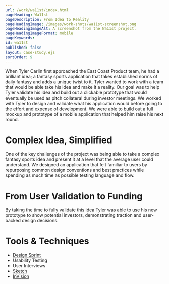 ```yaml
---
url: /work/wa11st/index.html
pageHeading: Wa11st
pageDescription: From Idea to Reality
pageHeadingImage: /images/work-shots/wa11st-screenshot.png
pageHeadingImageAlt: A screenshot from the Wa11st project.
pageHeadingImageFormat: mobile
pageKeywords:
id: wa11st
published: false
layout: case-study.ejs
sortOrder: 9
---
```


<p class="paragraph--major">When Tyler Carlin first approached the East Coast Product team, he had a brilliant idea; a fantasy sports application that takes established norms of daily fantasy and adds a unique twist to it. Tyler wanted to work with a team that would be able take his idea and make it a reality. Our goal was to help Tyler validate his idea and build out a clickable prototype that would eventually be used as pitch collateral during investor meetings. We worked with Tyler to design and validate what his application would before going to the effort and expense of  development. We were able to build out a full mockup and prototype of a mobile application that helped him raise his next round.</p>

<h1 class="text-heading-one">Complex Idea, Simplified</h1>

<p>One of the key challenges of the project was being able to take a complex fantasy sports idea and present it at a level that the average user could understand. We designed an application that felt familiar to users by repurposing common design conventions and best practices while spending as much time as possible testing language and flow.</p>

<h1 class="text-heading-one">From User Validation to Funding</h1>

<p>By taking the time to fully validate this idea Tyler was able to use his new prototype to show potential investors, demonstrating traction and user-backed design decisions.</p>

<h1 class="text-heading-one">Tools &amp; Techniques</h1>

<ul>
  <li><a href="http://www.gv.com/sprint/">Design Sprint</a></li>
  <li>Usability Testing</li>
  <li>User Interviews</li>
  <li><a href="https://www.sketchapp.com/">Sketch</a></li>
  <li><a href="https://www.invisionapp.com/">InVision</a></li>
</ul>